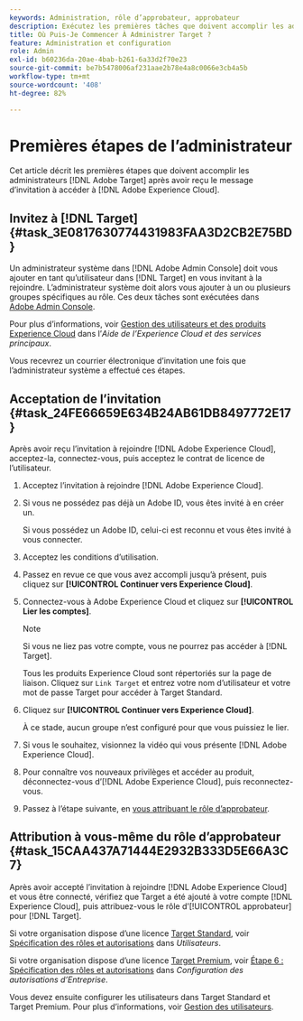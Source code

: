 ```yaml
---
keywords: Administration, rôle d’approbateur, approbateur
description: Exécutez les premières tâches que doivent accomplir les administrateurs de l’Adobe [!DNL Target] après avoir reçu le message d’invitation à rejoindre Adobe Experience Cloud.
title: Où Puis-Je Commencer À Administrer Target ?
feature: Administration et configuration
role: Admin
exl-id: b60236da-20ae-4bab-b261-6a33d2f70e23
source-git-commit: be7b5478006af231aae2b78e4a8c0066e3cb4a5b
workflow-type: tm+mt
source-wordcount: '408'
ht-degree: 82%

---
```


# Premières étapes de l’administrateur

Cet article décrit les premières étapes que doivent accomplir les administrateurs [!DNL Adobe Target] après avoir reçu le message d’invitation à accéder à [!DNL Adobe Experience Cloud].

## Invitez à [!DNL Target] {#task_3E0817630774431983FAA3D2CB2E75BD}

Un administrateur système dans [!DNL Adobe Admin Console] doit vous ajouter en tant qu’utilisateur dans [!DNL Target] en vous invitant à la rejoindre. L’administrateur système doit alors vous ajouter à un ou plusieurs groupes spécifiques au rôle. Ces deux tâches sont exécutées dans [Adobe Admin Console](https://adminconsole.adobe.com).

Pour plus d’informations, voir [Gestion des utilisateurs et des produits Experience Cloud](https://experienceleague.adobe.com/docs/core-services/interface/manage-users-and-products/admin-getting-started.html) dans l’*Aide de l’Experience Cloud et des services principaux*.

Vous recevrez un courrier électronique d’invitation une fois que l’administrateur système a effectué ces étapes.

## Acceptation de l’invitation {#task_24FE66659E634B24AB61DB8497772E17}

Après avoir reçu l’invitation à rejoindre [!DNL Adobe Experience Cloud], acceptez-la, connectez-vous, puis acceptez le contrat de licence de l’utilisateur.

1. Acceptez l’invitation à rejoindre [!DNL Adobe Experience Cloud].
1. Si vous ne possédez pas déjà un Adobe ID, vous êtes invité à en créer un.

   Si vous possédez un Adobe ID, celui-ci est reconnu et vous êtes invité à vous connecter.
1. Acceptez les conditions d’utilisation.
1. Passez en revue ce que vous avez accompli jusqu’à présent, puis cliquez sur **[!UICONTROL Continuer vers Experience Cloud]**.
1. Connectez-vous à Adobe Experience Cloud et cliquez sur **[!UICONTROL Lier les comptes]**.

   >[!NOTE]
   >
   >Si vous ne liez pas votre compte, vous ne pourrez pas accéder à [!DNL Target].

   Tous les produits Experience Cloud sont répertoriés sur la page de liaison. Cliquez sur `Link Target` et entrez votre nom d’utilisateur et votre mot de passe Target pour accéder à Target Standard.
1. Cliquez sur **[!UICONTROL Continuer vers Experience Cloud]**.

   À ce stade, aucun groupe n’est configuré pour que vous puissiez le lier.
1. Si vous le souhaitez, visionnez la vidéo qui vous présente [!DNL Adobe Experience Cloud].
1. Pour connaître vos nouveaux privilèges et accéder au produit, déconnectez-vous d’[!DNL Adobe Experience Cloud], puis reconnectez-vous.
1. Passez à l’étape suivante, en [vous attribuant le rôle d’approbateur](/help/administrating-target/start-target.md#task_15CAA437A71444E2932B333D5E66A3C7).

## Attribution à vous-même du rôle d’approbateur {#task_15CAA437A71444E2932B333D5E66A3C7}

Après avoir accepté l’invitation à rejoindre [!DNL Adobe Experience Cloud] et vous être connecté, vérifiez que Target a été ajouté à votre compte [!DNL Experience Cloud], puis attribuez-vous le rôle d’[!UICONTROL approbateur] pour [!DNL Target].

Si votre organisation dispose d’une licence [Target Standard](/help/c-intro/intro.md#section_ACD5EFF17AAB4E979CBEFA0145CCD905), voir [Spécification des rôles et autorisations](/help/administrating-target/c-user-management/c-user-management/user-management.md#roles-permissions) dans *Utilisateurs*.

Si votre organisation dispose d’une licence [Target Premium](/help/c-intro/intro.md#premium), voir [Étape 6 : Spécification des rôles et autorisations](/help/administrating-target/c-user-management/property-channel/properties-overview.md#section_8C425E43E5DD4111BBFC734A2B7ABC80) dans *Configuration des autorisations d’Entreprise*.

Vous devez ensuite configurer les utilisateurs dans Target Standard et Target Premium. Pour plus d’informations, voir [Gestion des utilisateurs](/help/administrating-target/c-user-management/user-management.md).
